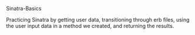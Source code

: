 Sinatra-Basics

Practicing Sinatra by getting user data, transitioning through erb files, using the user input data in a method we created, and returning the results.
